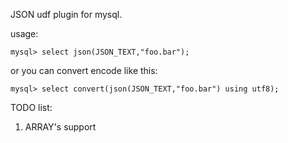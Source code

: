 JSON udf plugin for mysql.

usage:

    mysql> select json(JSON_TEXT,"foo.bar");

or you can convert encode like this:

    mysql> select convert(json(JSON_TEXT,"foo.bar") using utf8);

TODO list:

1. ARRAY's support
